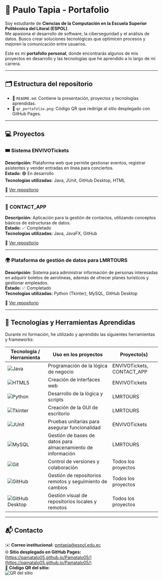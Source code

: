 # 👋 Paulo Tapia - Portafolio

Soy estudiante de **Ciencias de la Computación en la Escuela Superior Politécnica del Litoral (ESPOL)**.  
Me apasiona el desarrollo de software, la ciberseguridad y el análisis de datos. Busco crear soluciones tecnológicas que optimicen procesos y mejoren la comunicación entre usuarios.  

Este es mi **portafolio personal**, donde encontrarás algunos de mis proyectos en desarrollo y las tecnologías que he aprendido a lo largo de mi carrera.  

---

## 🗂️ Estructura del repositorio

- 📄 `README.md`: Contiene la presentación, proyectos y tecnologías aprendidas.  
- 🧾 `qr_portafolio.png`: Código QR que redirige al sitio desplegado con GitHub Pages.

---

## 💻 Proyectos

### 🎟️ **Sistema ENVIVOTickets**
**Descripción:** Plataforma web que permite gestionar eventos, registrar asistentes y vender entradas en línea para conciertos.  
**Estado:** 🟢 En desarrollo  
**Tecnologías utilizadas:** Java, JUnit, GitHub Desktop, HTML

🔗 [Ver repositorio](https://github.com/Pamatalo05/Sistema-ENVIVOTICKETS)

---

### 📇 **CONTACT_APP**
**Descripción:** Aplicación para la gestión de contactos, utilizando conceptos básicos de estructuras de datos.  
**Estado:** ✅ Completado  
**Tecnologías utilizadas:** Java, JavaFX, GitHub  

🔗 [Ver repositorio](https://github.com/Pamatalo05/CONTACT-APP)

---

### 🌍 **Plataforma de gestión de datos para LMRTOURS**
**Descripción:** Sistema para administrar información de personas interesadas en adquirir boletos de aerolíneas, además de ofrecer planes turísticos y gestionar empleados.  
**Estado:** ✅ Completado  
**Tecnologías utilizadas:** Python (Tkinter), MySQL, GitHub Desktop  

🔗 [Ver repositorio](https://github.com/Pamatalo05/LMR-TOURS)

---

## 🧰 Tecnologías y Herramientas Aprendidas

Durante mi formación, he utilizado y aprendido las siguientes herramientas y frameworks:


| Tecnología / Herramienta | Uso en los proyectos | Proyecto(s) |
|--------------------------|--------------------|-------------|
| ![Java](https://img.shields.io/badge/Java-ED8B00?style=for-the-badge&logo=java&logoColor=white)| Programación de la lógica de negocio | ENVIVOTickets, CONTACT_APP |
| ![HTML5](https://img.shields.io/badge/HTML5-E34F26?style=for-the-badge&logo=html5&logoColor=white)| Creación de interfaces web | ENVIVOTickets |
| ![Python](https://img.shields.io/badge/Python-3776AB?style=for-the-badge&logo=python&logoColor=white)| Desarrollo de la lógica y scripts | LMRTOURS |
| ![Tkinter](https://img.shields.io/badge/Tkinter-FF6F00?style=for-the-badge&logo=python&logoColor=white)| Creación de la GUI de escritorio | LMRTOURS |
| ![JUnit](https://img.shields.io/badge/JUnit-25A162?style=for-the-badge&logo=junit5&logoColor=white)| Pruebas unitarias para asegurar funcionalidad | ENVIVOTickets |
| ![MySQL](https://img.shields.io/badge/MySQL-4479A1?style=for-the-badge&logo=mysql&logoColor=white)| Gestión de bases de datos para almacenamiento de información | LMRTOURS |
| ![Git](https://img.shields.io/badge/Git-F05032?style=for-the-badge&logo=git&logoColor=white)| Control de versiones y colaboración | Todos los proyectos |
| ![GitHub](https://img.shields.io/badge/GitHub-181717?style=for-the-badge&logo=github&logoColor=white)| Gestión de repositorios remotos y seguimiento de cambios | Todos los proyectos |
| ![GitHub Desktop](https://img.shields.io/badge/GitHub_Desktop-000000?style=for-the-badge&logo=github&logoColor=white)| Gestión visual de repositorios locales y remotos | Todos los proyectos |

---

## 📬 Contacto

✉️ **Correo institucional:** pmtapia@espol.edu.ec  
🌐 **Sitio desplegado en GitHub Pages:** [https://pamatalo05.github.io/Pamatalo05/](https://pamatalo05.github.io/Pamatalo05/)  
📎 **Código QR del sitio:**  
![QR del sitio](QR-PauloTapia.png)

